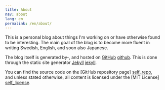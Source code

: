```yaml
---
title: About
nav: about
lang: en
permalink: /en/about/
---
```


This is a personal blog about things I'm working on or have otherwise found to be interesting. The main goal of the blog is to become more fluent in writing Swedish, English, and soon also Japanese.

The blog itself is generated by-, and hosted on [GitHub] [github]. This is done through the static site generator [Jekyll] [jekyll].

You can find the source code on the [GitHub repository page] [self_repo], and unless stated otherwise, all content is licensed under the [MIT License] [self_license].

[github]: https://github.com
[jekyll]: http://jekyllrb.com
[self_repo]: https://github.com/Hexagenic/Hexagenic.github.io
[self_license]: https://github.com/Hexagenic/hexagenic.github.io/blob/master/LICENSE
